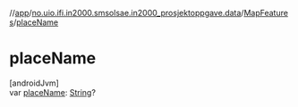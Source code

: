 //[app](../../../index.md)/[no.uio.ifi.in2000.smsolsae.in2000_prosjektoppgave.data](../index.md)/[MapFeatures](index.md)/[placeName](place-name.md)

# placeName

[androidJvm]\
var [placeName](place-name.md): [String](https://kotlinlang.org/api/latest/jvm/stdlib/kotlin/-string/index.html)?
